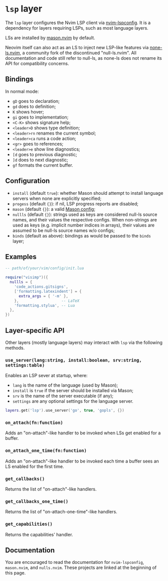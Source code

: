 # `lsp` layer

The `lsp` layer configures the Nvim LSP client via
[nvim-lspconfig](https://github.com/neovim/nvim-lspconfig). It is a dependency
for layers requiring LSPs, such as most language layers.

LSs are installed by [mason.nvim](https://github.com/williamboman/mason.nvim)
by default.

Neovim itself can also act as an LS to inject new LSP-like features via
[none-ls.nvim](https://github.com/nvimtools/none-ls.nvim), a community fork of
the discontinued "null-ls.nvim". All documentation and code still refer to
null-ls, as none-ls does not rename its API for compatibility concerns.

## Bindings

In normal mode:

- `gD` goes to declaration;
- `gd` does to definition;
- `K` shows hover;
- `gi` goes to implementation;
- `<C-K>` shows signature help;
- `<leader>D` shows type definition;
- `<leader>rn` renames the current symbol;
- `<leader>ca` runs a code action;
- `<gr>` goes to references;
- `<leader>e` show line diagnostics;
- `[d` goes to previous diagnostic;
- `]d` does to next diagnostic;
- `gf` formats the current buffer.

## Configuration

- `install` (default `true`): whether Mason should attempt to install language
  servers when none are explicitly specified;
- `progess` (default `{}`): if nil, LSP progress reports are disabled;
- `mason` (default `{}`): a valid [Mason config](https://github.com/williamboman/mason.nvim?tab=readme-ov-file#configuration);
- `nullls` (default `{}`): strings used as keys are considered null-ls source
  names, and their values the respective configs. When non-strings are used as
  keys (e.g. implicit number indices in arrays), their values are assumed to be
  null-ls source names w/o configs;
- `binds` (default as above): bindings as would be passed to the `binds` layer;

## Examples

```lua
-- path/of/your/vim/config/init.lua

require("visimp")({
  nullls = {
    'code_actions.gitsigns',
    ['formatting.latexindent'] = {
      extra_args = { '-m' },
    },                   -- LaTeX
    'formatting.stylua', -- Lua
  },
})
```

## Layer-specific API

Other layers (mostly language layers) may interact with `lsp` via the
following methods.

### `use_server(lang:string, install:boolean, srv:string, settings:table)`

Enables an LSP sever at startup, where:

- `lang` is the name of the language (used by Mason);
- `install` is `true` if the server should be installed via Mason;
- `srv` is the name of the server executable (if any);
- `settings` are any optional settings for the language server.

```lua
layers.get('lsp').use_server('go', true, 'gopls', {})
```

### `on_attach(fn:function)`

Adds an "on-attach"-like handler to be invoked when LSs get enabled for a
buffer.

### `on_attach_one_time(fn:function)`

Adds an "on-attach"-like handler to be invoked each time a buffer sees an LS
enabled for the first time.

### `get_callbacks()`

Returns the list of "on-attach"-like handlers.

### `get_callbacks_one_time()`

Returns the list of "on-attach-one-time"-like handlers.

### `get_capabilities()`

Returns the capabilities' handler.

## Documentation

You are encouraged to read the documentation for `nvim-lspconfig`, `mason.nvim`,
and `nulls.nvim`. These projects are linked at the beginning of this page.
